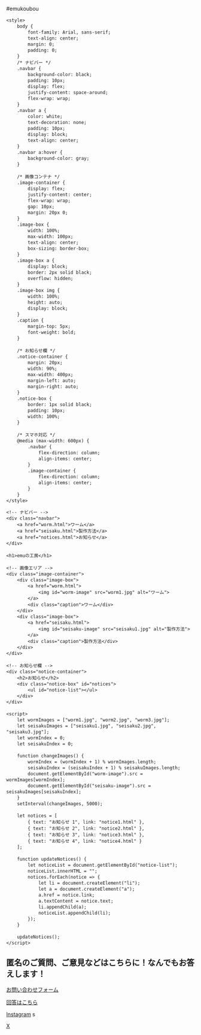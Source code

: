#emukoubou
<!DOCTYPE html>
<html lang="ja">
<head>
    <meta charset="UTF-8">
    <meta name="viewport" content="width=device-width, initial-scale=1.0">
    <title>Light Salt Design - ワーム＆製作方法</title>
    <meta name="description" content="ワームと製作方法の紹介。最新のお知らせをチェック！">
    <meta name="keywords" content="ワーム, 釣り, ルアー, 製作方法, 釣具">
    <meta name="author" content="Light Salt Design">
    <link rel="canonical" href="https://your-website.com">

    <style>
        body {
            font-family: Arial, sans-serif;
            text-align: center;
            margin: 0;
            padding: 0;
        }
        /* ナビバー */
        .navbar {
            background-color: black;
            padding: 10px;
            display: flex;
            justify-content: space-around;
            flex-wrap: wrap;
        }
        .navbar a {
            color: white;
            text-decoration: none;
            padding: 10px;
            display: block;
            text-align: center;
        }
        .navbar a:hover {
            background-color: gray;
        }

        /* 画像コンテナ */
        .image-container {
            display: flex;
            justify-content: center;
            flex-wrap: wrap;
            gap: 10px;
            margin: 20px 0;
        }
        .image-box {
            width: 100%;
            max-width: 100px;
            text-align: center;
            box-sizing: border-box;
        }
        .image-box a {
            display: block;
            border: 2px solid black;
            overflow: hidden;
        }
        .image-box img {
            width: 100%;
            height: auto;
            display: block;
        }
        .caption {
            margin-top: 5px;
            font-weight: bold;
        }

        /* お知らせ欄 */
        .notice-container {
            margin: 20px;
            width: 90%;
            max-width: 400px;
            margin-left: auto;
            margin-right: auto;
        }
        .notice-box {
            border: 1px solid black;
            padding: 10px;
            width: 100%;
        }

        /* スマホ対応 */
        @media (max-width: 600px) {
            .navbar {
                flex-direction: column;
                align-items: center;
            }
            .image-container {
                flex-direction: column;
                align-items: center;
            }
        }
    </style>
</head>
<body>

    <!-- ナビバー -->
    <div class="navbar">
        <a href="worm.html">ワーム</a>
        <a href="seisaku.html">製作方法</a>
        <a href="notices.html">お知らせ</a>
    </div>

    <h1>emuの工房</h1>

    <!-- 画像エリア -->
    <div class="image-container">
        <div class="image-box">
            <a href="worm.html">
                <img id="worm-image" src="worm1.jpg" alt="ワーム">
            </a>
            <div class="caption">ワーム</div>
        </div>
        <div class="image-box">
            <a href="seisaku.html">
                <img id="seisaku-image" src="seisaku1.jpg" alt="製作方法">
            </a>
            <div class="caption">製作方法</div>
        </div>
    </div>

    <!-- お知らせ欄 -->
    <div class="notice-container">
        <h2>お知らせ</h2>
        <div class="notice-box" id="notices">
            <ul id="notice-list"></ul>
        </div>
    </div>

    <script>
        let wormImages = ["worm1.jpg", "worm2.jpg", "worm3.jpg"];
        let seisakuImages = ["seisaku1.jpg", "seisaku2.jpg", "seisaku3.jpg"];
        let wormIndex = 0;
        let seisakuIndex = 0;

        function changeImages() {
            wormIndex = (wormIndex + 1) % wormImages.length;
            seisakuIndex = (seisakuIndex + 1) % seisakuImages.length;
            document.getElementById("worm-image").src = wormImages[wormIndex];
            document.getElementById("seisaku-image").src = seisakuImages[seisakuIndex];
        }
        setInterval(changeImages, 5000);

        let notices = [
            { text: "お知らせ 1", link: "notice1.html" },
            { text: "お知らせ 2", link: "notice2.html" },
            { text: "お知らせ 3", link: "notice3.html" },
            { text: "お知らせ 4", link: "notice4.html" }
        ];

        function updateNotices() {
            let noticeList = document.getElementById("notice-list");
            noticeList.innerHTML = "";
            notices.forEach(notice => {
                let li = document.createElement("li");
                let a = document.createElement("a");
                a.href = notice.link;
                a.textContent = notice.text;
                li.appendChild(a);
                noticeList.appendChild(li);
            });
        }

        updateNotices();
    </script>



<div class="question-container">
    <h2>匿名のご質問、ご意見などはこちらに！なんでもお答えします！</h2>
    <p><a href="https://docs.google.com/forms/d/e/1FAIpQLSewYwdGr8y0TTGybJXjP05SB0bPkDEmTVXwZvTt4ItHgkDFNg/viewform?usp=header">お問い合わせフォーム</a></p>
</div>

<!-- 回答表示エリア -->
<div class="answers-container">
    <a href="answer.html">回答はこちら</a>
    <div class="answer-box" id="answers">
        <ul id="answer-list"></ul>
    </div>
</div>

<div>
<p>
<a href="https://www.instagram.com/light.salt.design/" target="_blank">Instagram</a>
s</p>
<a href="https://twitter.com" target="_blank">X</a>
</div>




</body>
</html>
